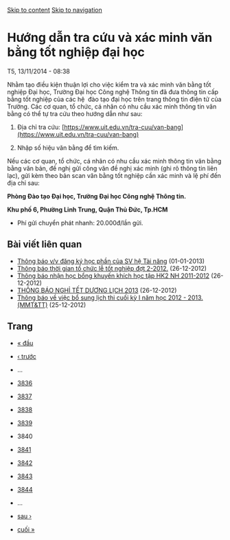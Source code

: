 [Skip to content](https://daa.uit.edu.vn/thongbao/huong-dan-tra-cuu-va-xac-minh-van-bang-tot-nghiep-dai-hoc?page=3839#main)
 [Skip to navigation](https://daa.uit.edu.vn/thongbao/huong-dan-tra-cuu-va-xac-minh-van-bang-tot-nghiep-dai-hoc?page=3839#main-nav)

Hướng dẫn tra cứu và xác minh văn bằng tốt nghiệp đại học
=========================================================

T5, 13/11/2014 - 08:38

Nhằm tạo điều kiện thuận lợi cho việc kiểm tra và xác minh văn bằng tốt nghiệp Đại học, Trường Đại học Công nghệ Thông tin đã đưa thông tin cấp bằng tốt nghiệp của các hệ  đào tạo đại học trên trang thông tin điện tử của Trường. Các cơ quan, tổ chức, cá nhân có nhu cầu xác minh thông tin văn bằng có thể tự tra cứu theo hướng dẫn như sau:

1.  Địa chỉ tra cứu: [https://www.uit.edu.vn/tra-cuu/van-bang](https://www.uit.edu.vn/tra-cuu/van-bang)
    
2.  Nhập số hiệu văn bằng để tìm kiếm.

Nếu các cơ quan, tổ chức, cá nhân có nhu cầu xác minh thông tin văn bằng bằng văn bản, đề nghị gửi công văn đề nghị xác minh (ghi rõ thông tin liên lạc), gửi kèm theo bản scan văn bằng tốt nghiệp cần xác minh và lệ phí đến địa chỉ sau:  

**Phòng Đào tạo Đại học, Trường Đại học Công nghệ Thông tin.**

**Khu phố 6, Phường Linh Trung, Quận Thủ Đức, Tp.HCM**

*   Phí gửi chuyển phát nhanh: 20.000đ/lần gửi.

Bài viết liên quan
------------------

*   [Thông báo v/v đăng ký học phần của SV hệ Tài năng](https://daa.uit.edu.vn/thongbao/thong-bao-vv-dang-ky-hoc-phan-cua-sv-he-tai-nang)
     (01-01-2013)
*   [Thông báo thời gian tổ chức lễ tốt nghiệp đợt 2-2012.](https://daa.uit.edu.vn/thongbao/thong-bao-thoi-gian-chuc-le-tot-nghiep-dot-2-2012)
     (26-12-2012)
*   [Thông báo nhận học bổng khuyến khích học tập HK2 NH 2011-2012](https://daa.uit.edu.vn/thongbao/thong-bao-nhan-hoc-bong-khuyen-khich-hoc-tap-hk2-nh-2011-2012)
     (26-12-2012)
*   [THÔNG BÁO NGHỈ TẾT DƯƠNG LỊCH 2013](https://daa.uit.edu.vn/thongbao/thong-bao-nghi-tet-duong-lich-2013)
     (26-12-2012)
*   [Thông báo về việc bổ sung lịch thi cuối kỳ I năm học 2012 - 2013.(MMT&TT)](https://daa.uit.edu.vn/thongbao/thong-bao-ve-viec-bo-sung-lich-thi-cuoi-ky-i-nam-hoc-2012-2013mmttt)
     (25-12-2012)

Trang
-----

*   [« đầu](https://daa.uit.edu.vn/thongbao/huong-dan-tra-cuu-va-xac-minh-van-bang-tot-nghiep-dai-hoc "Đến trang đầu tiên")
    
*   [‹ trước](https://daa.uit.edu.vn/thongbao/huong-dan-tra-cuu-va-xac-minh-van-bang-tot-nghiep-dai-hoc?page=3838 "Đến trang kế trước")
    
*   …
*   [3836](https://daa.uit.edu.vn/thongbao/huong-dan-tra-cuu-va-xac-minh-van-bang-tot-nghiep-dai-hoc?page=3835 "Đến trang 3836")
    
*   [3837](https://daa.uit.edu.vn/thongbao/huong-dan-tra-cuu-va-xac-minh-van-bang-tot-nghiep-dai-hoc?page=3836 "Đến trang 3837")
    
*   [3838](https://daa.uit.edu.vn/thongbao/huong-dan-tra-cuu-va-xac-minh-van-bang-tot-nghiep-dai-hoc?page=3837 "Đến trang 3838")
    
*   [3839](https://daa.uit.edu.vn/thongbao/huong-dan-tra-cuu-va-xac-minh-van-bang-tot-nghiep-dai-hoc?page=3838 "Đến trang 3839")
    
*   3840
*   [3841](https://daa.uit.edu.vn/thongbao/huong-dan-tra-cuu-va-xac-minh-van-bang-tot-nghiep-dai-hoc?page=3840 "Đến trang 3841")
    
*   [3842](https://daa.uit.edu.vn/thongbao/huong-dan-tra-cuu-va-xac-minh-van-bang-tot-nghiep-dai-hoc?page=3841 "Đến trang 3842")
    
*   [3843](https://daa.uit.edu.vn/thongbao/huong-dan-tra-cuu-va-xac-minh-van-bang-tot-nghiep-dai-hoc?page=3842 "Đến trang 3843")
    
*   [3844](https://daa.uit.edu.vn/thongbao/huong-dan-tra-cuu-va-xac-minh-van-bang-tot-nghiep-dai-hoc?page=3843 "Đến trang 3844")
    
*   …
*   [sau ›](https://daa.uit.edu.vn/thongbao/huong-dan-tra-cuu-va-xac-minh-van-bang-tot-nghiep-dai-hoc?page=3840 "Đến trang kế sau")
    
*   [cuối »](https://daa.uit.edu.vn/thongbao/huong-dan-tra-cuu-va-xac-minh-van-bang-tot-nghiep-dai-hoc?page=3863 "Đến trang cuối cùng")
